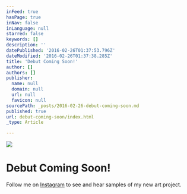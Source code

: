 ```yaml
---
inFeed: true
hasPage: true
inNav: false
inLanguage: null
starred: false
keywords: []
description: ''
datePublished: '2016-02-26T01:37:53.796Z'
dateModified: '2016-02-26T01:37:38.285Z'
title: 'Debut Coming Soon!'
author: []
authors: []
publisher:
  name: null
  domain: null
  url: null
  favicon: null
sourcePath: _posts/2016-02-26-debut-coming-soon.md
published: true
url: debut-coming-soon/index.html
_type: Article

---
```

![](https://the-grid-user-content.s3-us-west-2.amazonaws.com/ef45768f-eae4-4402-9c6d-1d027e0dbb01.png)

# Debut Coming Soon!

Follow me on [Instagram][0] to see and hear samples of my new art project.

[0]: http://instagram.com/hakimcallier